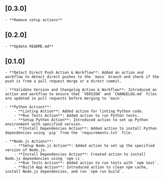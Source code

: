 ## [0.3.0]
    - **Remove setup actions**

## [0.2.0]
    - **Update README.md**
    
## [0.1.0]
    - **Detect Direct Push Action & Workflow**: Added an action and workflow to detect direct pushes to the `main` branch and check if the push is from a pull request merge or a direct commit.
  
    - **Validate Version and Changelog Action & Workflow**: Introduced an action and workflow to ensure that `VERSION` and `CHANGELOG.md` files are updated in pull requests before merging to `main`.

    - **Python Actions**:
        - **Linting Action**: Added action for linting Python code.
        - **Run Tests Action**: Added action to run Python tests.
        - **Setup Python Action**: Introduced action to set up Python environment with specified version.
        - **Install Dependencies Action**: Added action to install Python dependencies using `pip` from the `requirements.txt` file.

    - **Node.js Actions**:
        - **Setup Node.js Action**: Added action to set up the specified version of Node.js.
        - **Install Dependencies Action**: Created action to install Node.js dependencies using `npm ci`.
        - **Run Tests Action**: Added action to run tests with `npm test`.
        - **Build App Action**: Introduced action to clean npm cache, install Node.js dependencies, and run `npm run build`.